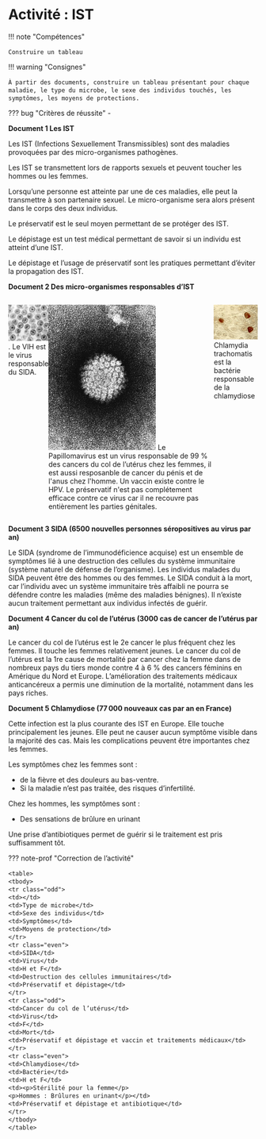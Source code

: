 # Activité : IST

!!! note "Compétences"

    Construire un tableau 

!!! warning "Consignes"

    À partir des documents, construire un tableau présentant pour chaque maladie, le type du microbe, le sexe des individus touchés, les symptômes, les moyens de protections.
    
??? bug "Critères de réussite"
    - 



**Document 1 Les IST**

Les IST (Infections Sexuellement Transmissibles) sont des maladies provoquées par des micro-organismes pathogènes.

Les IST se transmettent lors de rapports sexuels et peuvent toucher les hommes ou les femmes.

Lorsqu’une personne est atteinte par une de ces maladies, elle peut la transmettre à son partenaire sexuel. Le micro-organisme sera alors présent dans le corps des deux individus.

Le préservatif est le seul moyen permettant de se protéger des IST.

Le dépistage est un test médical permettant de savoir si un individu est atteint d’une IST.

Le dépistage et l’usage de préservatif sont les pratiques permettant d’éviter la propagation des IST.

**Document 2 Des micro-organismes responsables d’IST**

<div markdown style="display:flex; flex-direction:row;">

<div markdown style="display:flex; flex-direction:column;">

![Photographie au microscope de plusieurs VIH (virus de l’immunodéficience humaine)](Pictures/VIH.png). 
Le VIH est le virus responsable du SIDA.
</div>

<div markdown style="display:flex; flex-direction:column;">

![Photographie au microscope d’un Papillomavirus (HPV)](Pictures/papillomavirus.png)
Le Papillomavirus est un virus responsable de 99 % des cancers du col de l’utérus chez les femmes, il est aussi resposanble de cancer du pénis et de l'anus chez l'homme. Un vaccin existe contre le HPV. Le préservatif n'est pas complétement efficace contre ce virus car il ne recouvre pas entièrement les parties génitales.
  
</div>
<div markdown style="display:flex; flex-direction:column;">

![Photographie au microscope de Chlamydia trachomatis.](Pictures/chlamydiaTrachomatis.png) 
Chlamydia trachomatis est la bactérie responsable de la chlamydiose

</div>
</div>


**Document 3 SIDA (6500 nouvelles personnes séropositives au virus par an)**

Le SIDA (syndrome de l’immunodéficience acquise) est un ensemble de symptômes lié à une destruction des cellules du système immunitaire (système naturel de défense de l’organisme). Les individus malades du SIDA peuvent être des hommes ou des femmes. Le SIDA conduit à la mort, car l’individu avec un système immunitaire très affaibli ne pourra se défendre contre les maladies (même des maladies bénignes). Il n’existe aucun traitement permettant aux individus infectés de guérir.

**Document 4 Cancer du col de l’utérus (3000 cas de cancer de l’utérus par an)**

Le cancer du col de l’utérus est le 2e cancer le plus fréquent chez les femmes. Il touche les femmes relativement jeunes. Le cancer du col de l’utérus est la 1re cause de mortalité par cancer chez la femme dans de nombreux pays du tiers monde contre 4 à 6 % des cancers féminins en Amérique du Nord et Europe. L’amélioration des traitements  médicaux anticancéreux a permis une diminution de la mortalité, notamment dans les pays riches.


**Document 5 Chlamydiose (77 000 nouveaux cas par an en France)**

Cette infection est la plus courante des IST en Europe. Elle touche principalement les jeunes. Elle peut ne causer aucun symptôme visible dans la majorité des cas. Mais les complications peuvent être importantes chez les femmes.

Les symptômes chez les femmes sont :

- de la fièvre et des douleurs au bas-ventre.
- Si la maladie n’est pas traitée, des risques d’infertilité.

Chez les hommes, les symptômes sont :

- Des sensations de brûlure en urinant

Une prise d’antibiotiques permet de guérir si le traitement est pris suffisamment tôt.

??? note-prof "Correction de l’activité"

    <table>
    <tbody>
    <tr class="odd">
    <td></td>
    <td>Type de microbe</td>
    <td>Sexe des individus</td>
    <td>Symptômes</td>
    <td>Moyens de protection</td>
    </tr>
    <tr class="even">
    <td>SIDA</td>
    <td>Virus</td>
    <td>H et F</td>
    <td>Destruction des cellules immunitaires</td>
    <td>Préservatif et dépistage</td>
    </tr>
    <tr class="odd">
    <td>Cancer du col de l’utérus</td>
    <td>Virus</td>
    <td>F</td>
    <td>Mort</td>
    <td>Préservatif et dépistage et vaccin et traitements médicaux</td>
    </tr>
    <tr class="even">
    <td>Chlamydiose</td>
    <td>Bactérie</td>
    <td>H et F</td>
    <td><p>Stérilité pour la femme</p>
    <p>Hommes : Brûlures en urinant</p></td>
    <td>Préservatif et dépistage et antibiotique</td>
    </tr>
    </tbody>
    </table>